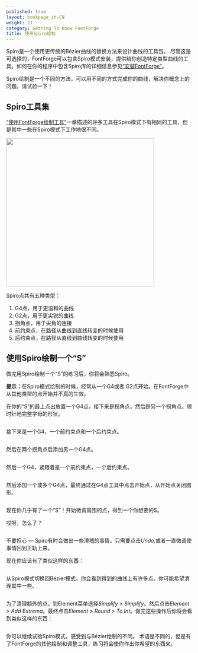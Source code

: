 ```yaml
---
published: true
layout: bookpage_zh-CN
weight: 21
category: Getting To Know FontForge
title: 使用Spiro绘制
---
```


Spiro是一个使用更传统的B&eacute;zier曲线的替换方法来设计曲线的工具包。 尽管这是可选择的，FontForge可以包含Spiro模式安装，提供给你创造特定类型曲线的工具。如何在你的程序中包含Spiro库的详细信息参见[“安装FontForge”][“Installing FontForge”]。

Spiro绘制是一个不同的方法，可以用不同的方式完成你的曲线，解决你概念上的问题。请试验一下！

## Spiro工具集

[“使用FontForge绘制工具”][“Using the FontForge drawing tools”]一章描述的许多工具在Spiro模式下有相同的工具，但是其中一些在Spiro模式下工作地很不同。

<img src="../en-US/images/spiro_tools_labels.png" alt width="400">

Spiro点共有五种类型：

1. G4点，用于更温和的曲线
2. G2点，用于更尖锐的曲线
3. 拐角点，用于尖角的连接
4. 前约束点，在路径从曲线到直线转变的时候使用
5. 后约束点，在路径从直线到曲线转变的时候使用

## 使用Spiro绘制一个“S”

做完用Spiro绘制一个“S”的练习后，你将会熟悉Spiro。

<p class="note"><b>提示：</b>在Spiro模式绘制的时候，经常从一个G4或者
G2点开始。在FontForge中从其他类型的点开始并不真的生效。</p>

在你的“S”的最上点出放置一个G4点，接下来是拐角点，然后是另一个拐角点。顺时针地完整字母的形状。

<img src="../en-US/images/S%20at%2083%20from%20Untitled1%20-_023.png" alt>

接下来是一个G4，一个前约束点和一个后约束点。

<img src="../en-US/images/S%20at%2083%20from%20Untitled1%20-_022.png" alt>

然后在两个拐角点后添加另一个G4点。

<img src="../en-US/images/S%20at%2083%20from%20Untitled1%20-_024.png" alt>

然后一个G4，紧跟着是一个前约束点，一个后约束点。

<img src="../en-US/images/S%20at%2083%20from%20Untitled1%20-_025.png" alt>

然后添加一个或多个G4点，最终通过在G4点工具中点击开始点，从开始点关闭图形。

<img src="../en-US/images/S%20at%2083%20from%20Untitled1%20-_026.png" alt>

现在你几乎有了一个“S”！开始微调周围的点，得到一个你想要的S。

<div class="warn"><p>哎呀，怎么了？</p>

<img src="../en-US/images/S%20at%2083%20from%20Untitled1%20-_032.png" alt>

<p>不要担心 &mdash; Spiro有时会做出一些滑稽的事情。只需要点击<i>Undo,</i>或者一直微调使事情回到正轨上来。</p></div>

现在你应该有了类似这样的东西：

<img src="../en-US/images/S%20at%2083%20from%20Untitled1%20-_028.png" alt>

从Spiro模式切换回B&eacute;zier模式。你会看到得到的曲线上有许多点。你可能希望清理其中一些。 

<img src="../en-US/images/S%20at%2083%20from%20Untitled1%20-_031.png" alt>

为了清理额外的点，到Element菜单选择<i>Simplify &gt; Simplify</i>。然后点击<i>Element &gt; Add Extrema</i>。最终点击<i>Element &gt; Round &gt; To Int</i>。做完这些操作后你将会看到类似这样的东西：

<img src="../en-US/images/S%20at%2083%20from%20Untitled1%20-_029.png" alt>

你可以继续试验Spiro模式，感受到与B&eacute;zier绘制的不同。
术语是不同的，但是有了FontForge的其他绘制和调整工具，练习将会使你作出你希望的东西来。

[“Installing FontForge”]: Installing_Fontforge.html
[“Using the FontForge drawing tools”]: Using_the_Fontforge_Drawing_Tools.html